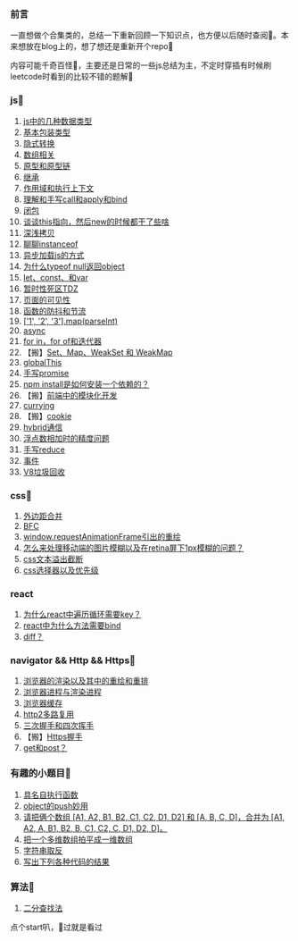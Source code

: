 ### 前言
一直想做个合集类的，总结一下重新回顾一下知识点，也方便以后随时查阅🐷。本来想放在blog上的，想了想还是重新开个repo🍳

内容可能千奇百怪🦄，主要还是日常的一些js总结为主，不定时穿插有时候刷leetcode时看到的比较不错的题解💃


### js🍤
1. [js中的几种数据类型](https://github.com/bibi7/interview/issues/1)
2. [基本包装类型](https://github.com/bibi7/interview/issues/2)
3. [隐式转换](https://github.com/bibi7/interview/issues/3)
4. [数组相关](https://github.com/bibi7/interview/issues/4)
5. [原型和原型链](https://github.com/bibi7/interview/issues/5)
6. [继承](https://github.com/bibi7/interview/issues/6)
7. [作用域和执行上下文](https://github.com/bibi7/interview/issues/7)
8. [理解和手写call和apply和bind](https://github.com/bibi7/interview/issues/8)
9. [闭包](https://github.com/bibi7/interview/issues/9)
10. [谈谈this指向，然后new的时候都干了些啥](https://github.com/bibi7/interview/issues/10)
11. [深浅拷贝](https://github.com/bibi7/interview/issues/11)
12. [聊聊instanceof](https://github.com/bibi7/interview/issues/14)
13. [异步加载js的方式](https://github.com/bibi7/interview/issues/15)
14. [为什么typeof null返回object](https://github.com/bibi7/interview/issues/16)
15. [let、const、和var](https://github.com/bibi7/interview/issues/17)
16. [暂时性死区TDZ](https://github.com/bibi7/interview/issues/18)
17. [页面的可见性](https://github.com/bibi7/interview/issues/23)
18. [函数的防抖和节流](https://github.com/bibi7/interview/issues/24)
19. [['1', '2', '3'].map(parseInt)](https://github.com/bibi7/interview/issues/25)
20. [async](https://github.com/bibi7/interview/issues/26)
21. [for in，for of和迭代器](https://github.com/bibi7/interview/issues/27)
22. 【搬】[Set、Map、WeakSet 和 WeakMap](https://github.com/bibi7/interview/issues/28)
23. [globalThis](https://github.com/bibi7/interview/issues/32)
24. [手写promise](https://github.com/bibi7/interview/issues/33)
25. [npm install是如何安装一个依赖的？](https://github.com/bibi7/interview/issues/36)
26. 【搬】[前端中的模块化开发](https://github.com/bibi7/interview/issues/37)
27. [currying](https://github.com/bibi7/interview/issues/45)
28. 【搬】[cookie](https://github.com/bibi7/interview/issues/46)
29. [hybrid通信](https://github.com/bibi7/interview/issues/49)
30. [浮点数相加时的精度问题](https://github.com/bibi7/interview/issues/50)
31. [手写reduce](https://github.com/bibi7/interview/issues/51)
32. [事件](https://github.com/bibi7/interview/issues/52)
33. [V8垃圾回收](https://github.com/bibi7/interview/issues/54)

### css🍥
1. [外边距合并](https://github.com/bibi7/interview/issues/12)
2. [BFC](https://github.com/bibi7/interview/issues/13)
3. [window.requestAnimationFrame引出的重绘](https://github.com/bibi7/interview/issues/19)
4. [怎么来处理移动端的图片模糊以及在retina屏下1px模糊的问题？](https://github.com/bibi7/interview/issues/43)
5. [css文本溢出截断](https://github.com/bibi7/interview/issues/47)
6. [css选择器以及优先级](https://github.com/bibi7/fe-daily-increase/issues/48)


### react
1. [为什么react中遍历循环需要key？](https://github.com/bibi7/interview/issues/31)
2. [react中为什么方法需要bind](https://github.com/bibi7/interview/issues/44)
3. [diff？](https://github.com/bibi7/interview/issues/55)

### navigator && Http && Https🏓
1. [浏览器的渲染以及其中的重绘和重排](https://github.com/bibi7/interview/issues/20)
2. [浏览器进程与渲染进程](https://github.com/bibi7/interview/issues/21)
3. [浏览器缓存](https://github.com/bibi7/interview/issues/22)
4. [http2多路复用](https://github.com/bibi7/interview/issues/34)
5. [三次握手和四次挥手](https://github.com/bibi7/interview/issues/35)
6. 【搬】[Https握手](https://github.com/bibi7/interview/issues/40)
7. [get和post？](https://github.com/bibi7/interview/issues/53)

### 有趣的小题目🍑
1. [具名自执行函数](https://github.com/bibi7/interview/issues/29)
2. [object的push妙用](https://github.com/bibi7/interview/issues/30)
3. [请把俩个数组 [A1, A2, B1, B2, C1, C2, D1, D2] 和 [A, B, C, D]，合并为 [A1, A2, A, B1, B2, B, C1, C2, C, D1, D2, D]。](https://github.com/bibi7/interview/issues/38)
4. [把一个多维数组拍平成一维数组](https://github.com/bibi7/interview/issues/39)
5. [字符串取反](https://github.com/bibi7/interview/issues/41)
6. [写出下列各种代码的结果](https://github.com/bibi7/interview/issues/42)

### 算法🍖
1. [二分查找法](https://leetcode-cn.com/problems/search-insert-position/solution/js-by-joeyzhouyicheng-4/)




点个start叭，🐴过就是看过
